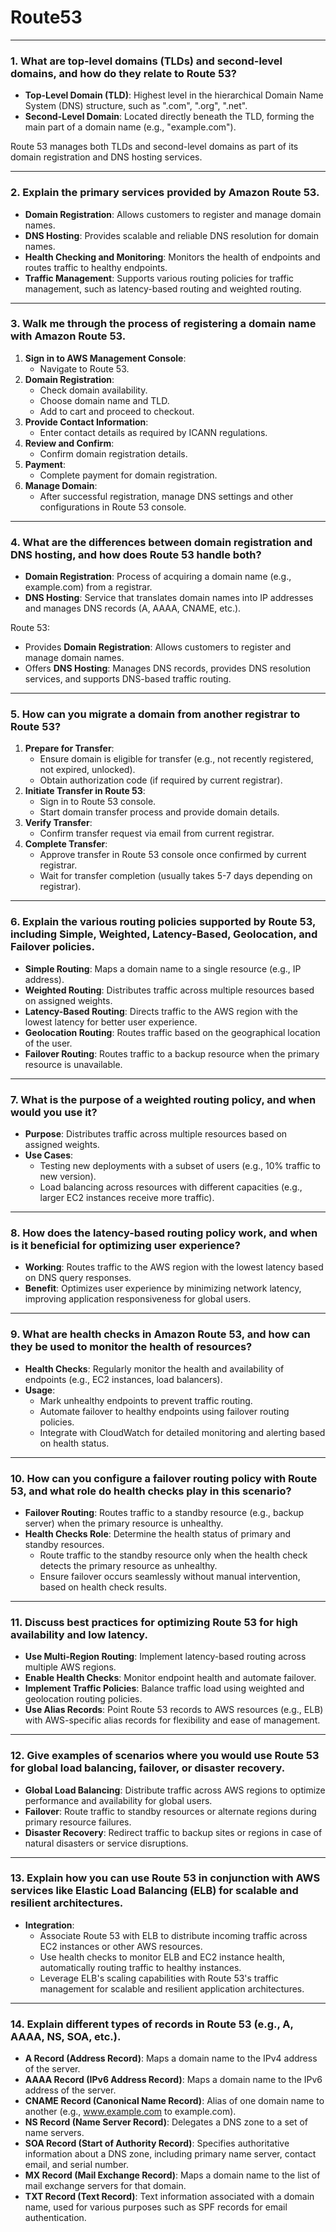 # Route53

---

### 1. What are top-level domains (TLDs) and second-level domains, and how do they relate to Route 53?

- **Top-Level Domain (TLD)**: Highest level in the hierarchical Domain Name System (DNS) structure, such as ".com", ".org", ".net".
- **Second-Level Domain**: Located directly beneath the TLD, forming the main part of a domain name (e.g., "example.com").

Route 53 manages both TLDs and second-level domains as part of its domain registration and DNS hosting services.

---

### 2. Explain the primary services provided by Amazon Route 53.

- **Domain Registration**: Allows customers to register and manage domain names.
- **DNS Hosting**: Provides scalable and reliable DNS resolution for domain names.
- **Health Checking and Monitoring**: Monitors the health of endpoints and routes traffic to healthy endpoints.
- **Traffic Management**: Supports various routing policies for traffic management, such as latency-based routing and weighted routing.

---

### 3. Walk me through the process of registering a domain name with Amazon Route 53.

1. **Sign in to AWS Management Console**:
   - Navigate to Route 53.
2. **Domain Registration**:
   - Check domain availability.
   - Choose domain name and TLD.
   - Add to cart and proceed to checkout.
3. **Provide Contact Information**:
   - Enter contact details as required by ICANN regulations.
4. **Review and Confirm**:
   - Confirm domain registration details.
5. **Payment**:
   - Complete payment for domain registration.
6. **Manage Domain**:
   - After successful registration, manage DNS settings and other configurations in Route 53 console.

---

### 4. What are the differences between domain registration and DNS hosting, and how does Route 53 handle both?

- **Domain Registration**: Process of acquiring a domain name (e.g., example.com) from a registrar.
- **DNS Hosting**: Service that translates domain names into IP addresses and manages DNS records (A, AAAA, CNAME, etc.).

Route 53:
- Provides **Domain Registration**: Allows customers to register and manage domain names.
- Offers **DNS Hosting**: Manages DNS records, provides DNS resolution services, and supports DNS-based traffic routing.

---

### 5. How can you migrate a domain from another registrar to Route 53?

1. **Prepare for Transfer**:
   - Ensure domain is eligible for transfer (e.g., not recently registered, not expired, unlocked).
   - Obtain authorization code (if required by current registrar).
2. **Initiate Transfer in Route 53**:
   - Sign in to Route 53 console.
   - Start domain transfer process and provide domain details.
3. **Verify Transfer**:
   - Confirm transfer request via email from current registrar.
4. **Complete Transfer**:
   - Approve transfer in Route 53 console once confirmed by current registrar.
   - Wait for transfer completion (usually takes 5-7 days depending on registrar).

---

### 6. Explain the various routing policies supported by Route 53, including Simple, Weighted, Latency-Based, Geolocation, and Failover policies.

- **Simple Routing**: Maps a domain name to a single resource (e.g., IP address).
- **Weighted Routing**: Distributes traffic across multiple resources based on assigned weights.
- **Latency-Based Routing**: Directs traffic to the AWS region with the lowest latency for better user experience.
- **Geolocation Routing**: Routes traffic based on the geographical location of the user.
- **Failover Routing**: Routes traffic to a backup resource when the primary resource is unavailable.

---

### 7. What is the purpose of a weighted routing policy, and when would you use it?

- **Purpose**: Distributes traffic across multiple resources based on assigned weights.
- **Use Cases**:
   - Testing new deployments with a subset of users (e.g., 10% traffic to new version).
   - Load balancing across resources with different capacities (e.g., larger EC2 instances receive more traffic).

---

### 8. How does the latency-based routing policy work, and when is it beneficial for optimizing user experience?

- **Working**: Routes traffic to the AWS region with the lowest latency based on DNS query responses.
- **Benefit**: Optimizes user experience by minimizing network latency, improving application responsiveness for global users.

---

### 9. What are health checks in Amazon Route 53, and how can they be used to monitor the health of resources?

- **Health Checks**: Regularly monitor the health and availability of endpoints (e.g., EC2 instances, load balancers).
- **Usage**:
   - Mark unhealthy endpoints to prevent traffic routing.
   - Automate failover to healthy endpoints using failover routing policies.
   - Integrate with CloudWatch for detailed monitoring and alerting based on health status.

---

### 10. How can you configure a failover routing policy with Route 53, and what role do health checks play in this scenario?

- **Failover Routing**: Routes traffic to a standby resource (e.g., backup server) when the primary resource is unhealthy.
- **Health Checks Role**: Determine the health status of primary and standby resources.
   - Route traffic to the standby resource only when the health check detects the primary resource as unhealthy.
   - Ensure failover occurs seamlessly without manual intervention, based on health check results.

---

### 11. Discuss best practices for optimizing Route 53 for high availability and low latency.

- **Use Multi-Region Routing**: Implement latency-based routing across multiple AWS regions.
- **Enable Health Checks**: Monitor endpoint health and automate failover.
- **Implement Traffic Policies**: Balance traffic load using weighted and geolocation routing policies.
- **Use Alias Records**: Point Route 53 records to AWS resources (e.g., ELB) with AWS-specific alias records for flexibility and ease of management.

---

### 12. Give examples of scenarios where you would use Route 53 for global load balancing, failover, or disaster recovery.

- **Global Load Balancing**: Distribute traffic across AWS regions to optimize performance and availability for global users.
- **Failover**: Route traffic to standby resources or alternate regions during primary resource failures.
- **Disaster Recovery**: Redirect traffic to backup sites or regions in case of natural disasters or service disruptions.

---

### 13. Explain how you can use Route 53 in conjunction with AWS services like Elastic Load Balancing (ELB) for scalable and resilient architectures.

- **Integration**:
   - Associate Route 53 with ELB to distribute incoming traffic across EC2 instances or other AWS resources.
   - Use health checks to monitor ELB and EC2 instance health, automatically routing traffic to healthy instances.
   - Leverage ELB's scaling capabilities with Route 53's traffic management for scalable and resilient application architectures.

---

### 14. Explain different types of records in Route 53 (e.g., A, AAAA, NS, SOA, etc.).

- **A Record (Address Record)**: Maps a domain name to the IPv4 address of the server.
- **AAAA Record (IPv6 Address Record)**: Maps a domain name to the IPv6 address of the server.
- **CNAME Record (Canonical Name Record)**: Alias of one domain name to another (e.g., www.example.com to example.com).
- **NS Record (Name Server Record)**: Delegates a DNS zone to a set of name servers.
- **SOA Record (Start of Authority Record)**: Specifies authoritative information about a DNS zone, including primary name server, contact email, and serial number.
- **MX Record (Mail Exchange Record)**: Maps a domain name to the list of mail exchange servers for that domain.
- **TXT Record (Text Record)**: Text information associated with a domain name, used for various purposes such as SPF records for email authentication.

